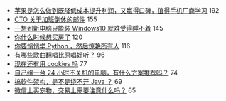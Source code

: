 - [苹果是怎么做到既降低成本提升利润，又赢得口碑，值得手机厂商学习](https://www.v2ex.com/t/692083) 192
- [CTO 关于加班倒休的邮件](https://www.v2ex.com/t/692205) 155
- [一想到新电脑只能装 Windows10 就难受得睡不着](https://www.v2ex.com/t/692076) 145
- [你什么时候想买房了](https://www.v2ex.com/t/692128) 120
- [你要悄悄学 Python ，然后惊艳所有人](https://www.v2ex.com/t/692079) 116
- [有哪些歌曲翻唱比原唱好听？](https://www.v2ex.com/t/692189) 96
- [现在还有用 cookies 吗](https://www.v2ex.com/t/692155) 77
- [自己组一台 24 小时不关机的电脑，有什么方案推荐吗？](https://www.v2ex.com/t/692084) 74
- [搞软件架构，是不是绕不开 Java ？](https://www.v2ex.com/t/692187) 69
- [微信上买宠物，交易上需要注意什么吗？](https://www.v2ex.com/t/692100) 65